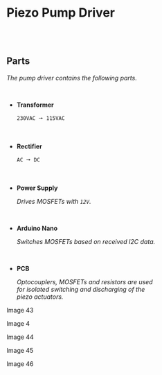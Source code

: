 
# Piezo Pump Driver


<br>
<br>

## Parts

*The pump driver contains the following parts.*

<br>

-   **Transformer**
    
    `230VAC 🠖 115VAC`

    <br>

-   **Rectifier**

    `AC 🠖 DC`
    
    <br>
    
-   **Power Supply**

    *Drives MOSFETs with `12V`.*
    
    <br>
    
-   **Arduino Nano**

    *Switches MOSFETs based on received I2C data.*

    <br>

-   **PCB**

    *Optocouplers, MOSFETs and resistors are used*  
    *for isolated switching and discharging of the*  
    *piezo actuators.*


Image 43

Image 4

Image 44

Image 45

Image 46



<!----------------------------------------------------------------------------->